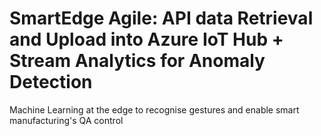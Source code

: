 # SmartEdge Agile: API data Retrieval and Upload into Azure IoT Hub + Stream Analytics for Anomaly Detection
Machine Learning at the edge to recognise gestures and enable smart manufacturing's QA control
